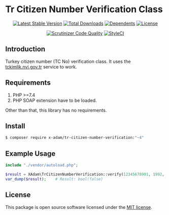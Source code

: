 # Tr Citizen Number Verification Class

<p align="center">
<a href="https://packagist.org/packages/X-Adam/tr-citizen-number-verification" rel="nofollow"><img src="https://img.shields.io/packagist/v/X-Adam/tr-citizen-number-verification" alt="Latest Stable Version"></a>
<a href="https://packagist.org/packages/X-Adam/tr-citizen-number-verification" rel="nofollow"><img src="https://img.shields.io/packagist/dt/X-Adam/tr-citizen-number-verification" alt="Total Downloads"></a>
<a href="https://packagist.org/packages/X-Adam/tr-citizen-number-verification" rel="nofollow"><img src="https://poser.pugx.org/X-Adam/tr-citizen-number-verification/dependents.svg" alt="Dependents"></a>
<a href="https://packagist.org/packages/X-Adam/tr-citizen-number-verification" rel="nofollow"><img src="https://img.shields.io/packagist/l/X-Adam/tr-citizen-number-verification" alt="License"></a>
</p>

<p align="center">
<a href="https://scrutinizer-ci.com/g/X-Adam/tr-citizen-number-verification/build-status/master" rel="nofollow"><img src="https://scrutinizer-ci.com/g/X-Adam/tr-citizen-number-verification/badges/quality-score.png?b=master" title="Scrutinizer Code Quality"></a>
<a href="https://styleci.io/repos/321351148" rel="nofollow"><img src="https://styleci.io/repos/321351148/shield?branch=master" alt="StyleCI"></a>
</p>

## Introduction

Turkey citizen number (TC No) verification class. It uses the <a href="https://tckimlik.nvi.gov.tr">tckimlik.nvi.gov.tr</a> service to work.

## Requirements

1. PHP >=7.4
2. PHP SOAP extension have to be loaded.

Other than that, this library has no requirements.

## Install

```bash
$ composer require x-adam/tr-citizen-number-verification:"~4"
```

## Example Usage

```php
include "./vendor/autoload.php";

$result = XAdam\TrCitizenNumberVerification::verify(12345678901, 1992, 'Mehmet', 'ÖĞMEN');
var_dump($result);    # Result: bool(false)
```

## License

This package is open source software licensed under the [MIT license](https://opensource.org/licenses/MIT).
